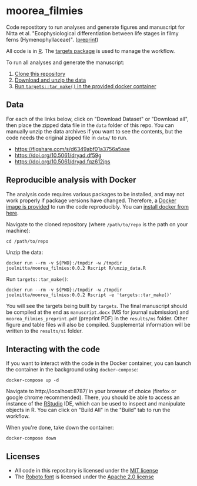 # moorea_filmies

Code repostitory to run analyses and generate figures and manuscript for Nitta et al. "Ecophysiological differentiation between life stages in filmy ferns (Hymenophyllaceae)". ([preprint](https://doi.org/10.1101/2021.03.12.435213))

All code is in [R](https://cran.r-project.org/). The [targets package](https://wlandau.github.io/targets/index.html) is used to manage the workflow.

To run all analyses and generate the manuscript:

1. [Clone this repository](https://git-scm.com/book/en/v2/Git-Basics-Getting-a-Git-Repository)
2. [Download and unzip the data](#data)
3. [Run `targets::tar_make()` in the provided docker container](#reproducible-analysis-with-docker)

## Data

For each of the links below, click on "Download Dataset" or "Download all", then place the zipped data file in the `data` folder of this repo. You can manually unzip the data archives if you want to see the contents, but the code needs the original zipped file in `data/` to run.

- https://figshare.com/s/d6349abf01a3756a5aae
- https://doi.org/10.5061/dryad.df59g
- https://doi.org/10.5061/dryad.fqz612jps

## Reproducible analysis with Docker

The analysis code requires various packages to be installed, and may not work properly if package versions have changed. Therefore, a
[Docker image is provided](https://hub.docker.com/r/joelnitta/moorea_filmies) to run the code reproducibly. You can
[install docker from here](https://docs.docker.com/install/).

Navigate to the cloned repository (where `/path/to/repo` is the path on your machine):

```
cd /path/to/repo
```

Unzip the data:

```
docker run --rm -v ${PWD}:/tmpdir -w /tmpdir joelnitta/moorea_filmies:0.0.2 Rscript R/unzip_data.R
```

Run `targets::tar_make()`:

```
docker run --rm -v ${PWD}:/tmpdir -w /tmpdir joelnitta/moorea_filmies:0.0.2 Rscript -e 'targets::tar_make()'
```

You will see the targets being built by `targets`. The final manuscript should be compiled at the end as `manuscript.docx` (MS for journal submission) and `moorea_filmies_preprint.pdf` (preprint PDF) in the `results/ms` folder. Other figure and table files will also be compiled. Supplemental information will be written to the `results/si` folder.

## Interacting with the code

If you want to interact with the code in the Docker container, you can launch the container in the background using `docker-compose`:

```
docker-compose up -d
```

Navigate to http://localhost:8787/ in your browser of choice (firefox or google chrome recommended). There, you should be able to access an instance of the [RStudio](https://rstudio.com/) IDE, which can be used to inspect and manipulate objects in R. You can click on "Build All" in the "Build" tab to run the workflow. 

When you're done, take down the container:

```
docker-compose down
```

## Licenses

- All code in this repository is licensed under the [MIT license](LICENSE)
- The [Roboto font](https://github.com/google/roboto/) is licensed under the [Apache 2.0 license](http://www.apache.org/licenses/LICENSE-2.0)
